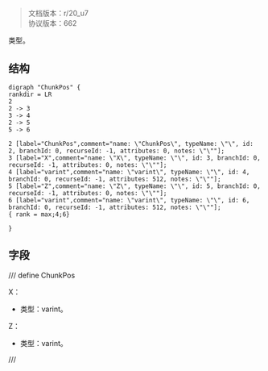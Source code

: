 # <!-- md:samp ChunkPos -->

> 文档版本：r/20_u7<br/>协议版本：662

<!-- md:samp ChunkPos -->类型。

## 结构

```viz
digraph "ChunkPos" {
rankdir = LR
2
2 -> 3
3 -> 4
2 -> 5
5 -> 6

2 [label="ChunkPos",comment="name: \"ChunkPos\", typeName: \"\", id: 2, branchId: 0, recurseId: -1, attributes: 0, notes: \"\""];
3 [label="X",comment="name: \"X\", typeName: \"\", id: 3, branchId: 0, recurseId: -1, attributes: 0, notes: \"\""];
4 [label="varint",comment="name: \"varint\", typeName: \"\", id: 4, branchId: 0, recurseId: -1, attributes: 512, notes: \"\""];
5 [label="Z",comment="name: \"Z\", typeName: \"\", id: 5, branchId: 0, recurseId: -1, attributes: 0, notes: \"\""];
6 [label="varint",comment="name: \"varint\", typeName: \"\", id: 6, branchId: 0, recurseId: -1, attributes: 512, notes: \"\""];
{ rank = max;4;6}

}

```

## 字段

/// define
ChunkPos

X：<!-- md:samp varint -->

- 类型：varint。

Z：<!-- md:samp varint -->

- 类型：varint。


///
